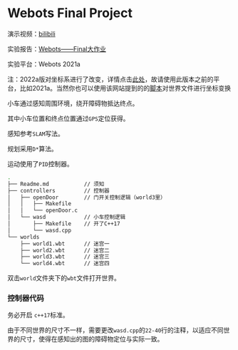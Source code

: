 # Webots Final Project

演示视频：[bilibili](https://www.bilibili.com/video/BV1pm4y1Z7ee)

实验报告：[Webots——Final大作业](https://blog.lanly.vip/article/11)

实验平台：Webots 2021a

注：2022a版对坐标系进行了改变，详情点击[此处](https://github.com/cyberbotics/webots/wiki/How-to-adapt-your-world-or-PROTO-to-Webots-R2022a)，故请使用此版本之前的平台，比如2021a。当然你也可以使用该网站提到的的[脚本](https://github.com/cyberbotics/webots/blob/master/scripts/converter/convert_nue_to_enu_rub_to_flu.py)对世界文件进行坐标变换

小车通过感知周围环境，绕开障碍物抵达终点。

其中小车位置和终点位置通过`GPS`定位获得。

感知参考`SLAM`写法。

规划采用`D*`算法。

运动使用了`PID`控制器。

```bash
.
├── Readme.md           // 须知
├── controllers         // 控制器
│   ├── openDoor        // 门开关控制逻辑（world3里）
│   │   ├── Makefile    
│   │   └── openDoor.c
│   └── wasd            // 小车控制逻辑
│       ├── Makefile    // 开了C++17
│       └── wasd.cpp
└── worlds
    ├── world1.wbt      // 迷宫一
    ├── world2.wbt      // 迷宫二
    ├── world3.wbt      // 迷宫三
    └── world4.wbt      // 迷宫四
```

双击`world`文件夹下的`wbt`文件打开世界。

### 控制器代码

务必开启 `c++17`标准。

由于不同世界的尺寸不一样，需要更改`wasd.cpp`的`22-40`行的注释，以适应不同世界的尺寸，使得在感知出的图的障碍物定位与实际一致。
